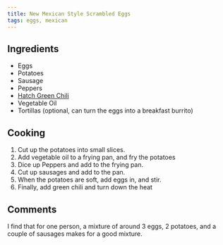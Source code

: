 ```yaml
---
title: New Mexican Style Scrambled Eggs
tags: eggs, mexican
---
```


## Ingredients

* Eggs
* Potatoes
* Sausage
* Peppers
* [Hatch Green Chili](http://www.hatch-chile.com/)
* Vegetable Oil
* Tortillas (optional, can turn the eggs into a breakfast burrito)

## Cooking

1. Cut up the potatoes into small slices.
2. Add vegetable oil to a frying pan, and fry the potatoes
3. Dice up Peppers and add to the frying pan.
4. Cut up sausages and add to the pan.
5. When the potatoes are soft, add eggs in, and stir.
6. Finally, add green chili and turn down the heat


## Comments

I find that for one person, a mixture of around 3 eggs, 2 potatoes, and a couple of sausages makes for a good mixture. 
